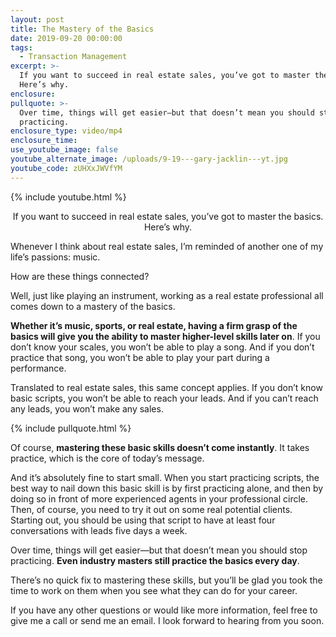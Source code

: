 ```yaml
---
layout: post
title: The Mastery of the Basics
date: 2019-09-20 00:00:00
tags:
  - Transaction Management
excerpt: >-
  If you want to succeed in real estate sales, you’ve got to master the basics.
  Here’s why.
enclosure:
pullquote: >-
  Over time, things will get easier—but that doesn’t mean you should stop
  practicing.
enclosure_type: video/mp4
enclosure_time:
use_youtube_image: false
youtube_alternate_image: /uploads/9-19---gary-jacklin---yt.jpg
youtube_code: zUHXxJWVfYM
---
```


{% include youtube.html %}

<center>If you want to succeed in real estate sales, you’ve got to master the basics. Here’s why.</center>

Whenever I think about real estate sales, I’m reminded of another one of my life’s passions: music.

How are these things connected?

Well, just like playing an instrument, working as a real estate professional all comes down to a mastery of the basics.

**Whether it’s music, sports, or real estate, having a firm grasp of the basics will give you the ability to master higher-level skills later on**. If you don’t know your scales, you won’t be able to play a song. And if you don’t practice that song, you won’t be able to play your part during a performance.

Translated to real estate sales, this same concept applies. If you don’t know basic scripts, you won’t be able to reach your leads. And if you can’t reach any leads, you won’t make any sales.

{% include pullquote.html %}

Of course, **mastering these basic skills doesn’t come instantly**. It takes practice, which is the core of today’s message.

And it’s absolutely fine to start small. When you start practicing scripts, the best way to nail down this basic skill is by first practicing alone, and then by doing so in front of more experienced agents in your professional circle. Then, of course, you need to try it out on some real potential clients. Starting out, you should be using that script to have at least four conversations with leads five days a week.

Over time, things will get easier—but that doesn’t mean you should stop practicing. **Even industry masters still practice the basics every day**.

There’s no quick fix to mastering these skills, but you’ll be glad you took the time to work on them when you see what they can do for your career.

If you have any other questions or would like more information, feel free to give me a call or send me an email. I look forward to hearing from you soon.